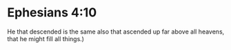 # Ephesians 4:10

He that descended is the same also that ascended up far above all heavens, that he might fill all things.)